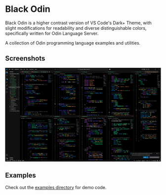 # Black Odin
Black Odin is a higher contrast version of VS Code's Dark+ Theme, with slight modifications for readability and diverse distinguishable colors, specifically written for Odin Language Server.

A collection of Odin programming language examples and utilities.

## Screenshots

![Screenshot of BlackOdin](./screenshot.png)

## Examples

Check out the [examples directory](./examples) for demo code.
